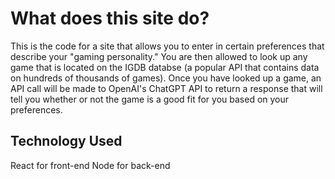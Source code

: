 # What does this site do?
This is the code for a site that allows you to enter in certain preferences that describe your "gaming personality." You are then allowed to look up 
any game that is located on the IGDB databse (a popular API that contains data on hundreds of thousands of games). Once you have looked up a game, 
an API call will be made to OpenAI's ChatGPT API to return a response that will tell you whether or not the game is a good fit for you based on your preferences.

## Technology Used
React for front-end
Node for back-end
